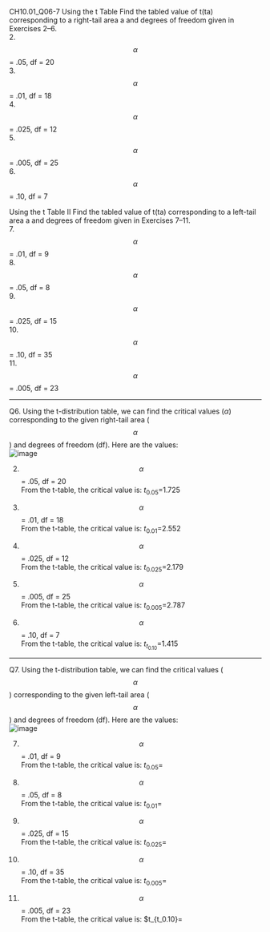 CH10.01_Q06-7  Using the t Table Find the tabled value of t(ta) corresponding to a right-tail area a and degrees of freedom given in Exercises 2–6.  
2. $$\alpha$$ = .05, df = 20  
3. $$\alpha$$ = .01, df = 18  
4. $$\alpha$$ = .025, df = 12  
5. $$\alpha$$ = .005, df = 25  
6. $$\alpha$$ = .10, df = 7  

Using the t Table II Find the tabled value of t(ta) corresponding to a left-tail area a and degrees of freedom given in Exercises 7–11.  
7. $$\alpha$$ = .01, df = 9  
8. $$\alpha$$ = .05, df = 8    
9. $$\alpha$$ = .025, df = 15  
10. $$\alpha$$ = .10, df = 35  
11. $$\alpha$$ = .005, df = 23  

---
Q6. Using the t-distribution table, we can find the critical values ($\alpha$) corresponding to the given right-tail area ($$\alpha$$) and degrees of freedom (df). Here are the values:  
![image](https://github.com/user-attachments/assets/25c877c9-b534-419f-bcaf-75b22af4ebb7)

2. $$\alpha$$ = .05, df = 20  
   From the t-table, the critical value is:  $t_{0.05}$=1.725  
   
3.  $$\alpha$$ = .01, df = 18   
  From the t-table, the critical value is:  $t_{0.01}$=2.552

5. $$\alpha$$ = .025, df = 12  
  From the t-table, the critical value is:  $t_{0.025}$=2.179

6. $$\alpha$$ = .005, df = 25  
  From the t-table, the critical value is:  $t_{0.005}$=2.787

7. $$\alpha$$ = .10, df = 7  
  From the t-table, the critical value is:  $t_{t_0.10}$=1.415  

---
Q7. Using the t-distribution table, we can find the critical values ($$\alpha$$) corresponding to the given left-tail area ($$\alpha$$) and degrees of freedom (df). Here are the values:  
![image](https://github.com/user-attachments/assets/499b648f-ef46-43e8-a527-e2e7d54f5d55)

7. $$\alpha$$ = .01, df = 9  
   From the t-table, the critical value is:  $t_{0.05}$=
   
8. $$\alpha$$ = .05, df = 8    
  From the t-table, the critical value is:  $t_{0.01}$=

9. $$\alpha$$ = .025, df = 15    
  From the t-table, the critical value is:  $t_{0.025}$=

10. $$\alpha$$ = .10, df = 35  
  From the t-table, the critical value is:  $t_{0.005}$=

11. $$\alpha$$ = .005, df = 23  
  From the t-table, the critical value is:  $t_{t_0.10}=

